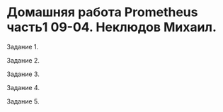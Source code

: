# Домашняя работа Prometheus часть1 09-04. Неклюдов Михаил.

Задание 1.



Задание 2.



Задание 3.



Задание 4.



Задание 5.
